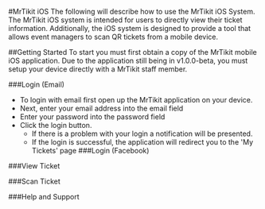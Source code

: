 #MrTikit iOS
The following will describe how to use the MrTikit iOS System. The MrTikit iOS system is intended for users to directly view their ticket information. Additionally, the iOS system is designed to provide a tool that allows event managers to scan QR tickets from a mobile device.  

##Getting Started
To start you must first obtain a copy of the MrTikit mobile iOS application. Due to the application still being in v1.0.0-beta, you must setup your device directly with a MrTikit staff member. 

###Login (Email)
* To login with email first open up the MrTikit application on your device.
* Next, enter your email address into the email field
* Enter your password into the password field
* Click the login button.
  * If there is a problem with your login a notification will be presented. 
  * If the login is successful, the application will redirect you to the 'My Tickets' page
###Login (Facebook)

###View Ticket

###Scan Ticket

###Help and Support
